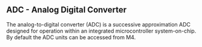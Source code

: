 ## ADC - Analog Digital Converter

The analog-to-digital converter (ADC) is a successive approximation ADC designed for operation within an integrated microcontroller system-on-chip.
By default the ADC units can be accessed from M4.
